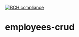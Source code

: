 [![BCH compliance](https://bettercodehub.com/edge/badge/Pedrobusou/MEAN-CRUD?branch=master)](https://bettercodehub.com/)

# employees-crud
